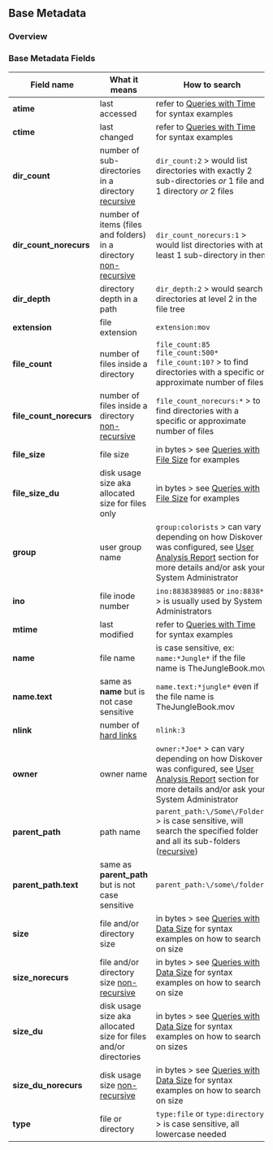 <p id="base_metadata"></p>

## Base Metadata

### Overview

### Base Metadata Fields

| Field name | What it means | How to search |
| --- | --- | --- |
| **atime** | last accessed | refer to [Queries with Time](#search_time) for syntax examples |
| **ctime** | last changed  | refer to [Queries with Time](#search_time) for syntax examples |
| **dir_count** | number of sub-directories in a directory [recursive](#recursive) | `dir_count:2` > would list directories with exactly 2 sub-directories _or_ 1 file and 1 directory _or_ 2 files |
| **dir_count_norecurs** | number of items (files and folders) in a directory [non-recursive](#recursive) | `dir_count_norecurs:1` > would list directories with at least 1 sub-directory in them |
| **dir_depth** | directory depth in a path | `dir_depth:2` > would search directories at level 2 in the file tree | 
| **extension** | file extension | `extension:mov` |
| **file_count** | number of files inside a directory | `file_count:85` `file_count:500*` `file_count:10?` > to find directories with a specific or approximate number of files |
| **file_count_norecurs** | number of files inside a directory [non-recursive](#recursive) | `file_count_norecurs:*` > to find directories with a specific or approximate number of files |
| **file_size** | file size | in bytes > see [Queries with File Size](#search_size) for examples |
| **file_size_du** | disk usage size aka allocated size for files only | in bytes > see [Queries with File Size](#search_size) for examples |
| **group** | user group name | `group:colorists` > can vary depending on how Diskover was configured, see [User Analysis Report](#user_analysis) section for more details and/or ask your System Administrator |
| **ino** | file inode number | `ino:8838389885` or `ino:8838*` > is usually used by System Administrators |
| **mtime** | last modified | refer to [Queries with Time](#search_time) for syntax examples |
| **name** | file name | is case sensitive, ex: `name:*Jungle*` if the file name is TheJungleBook.mov |
| **name.text** | same as **name** but is not case sensitive | `name.text:*jungle*` even if the file name is TheJungleBook.mov |
| **nlink** | number of [hard links](#hardlinks) | `nlink:3` |
| **owner** | owner name | `owner:*Joe*` > can vary depending on how Diskover was configured, see [User Analysis Report](#user_analysis) section for more details and/or ask your System Administrator |
| **parent_path** | path name | `parent_path:\/Some\/Folder*` > is case sensitive, will search the specified folder and all its sub-folders ([recursive](#recursive)) |
| **parent_path.text** | same as **parent_path** but is not case sensitive | `parent_path:\/some\/folder*` |
| **size** | file and/or directory size | in bytes > see [Queries with Data Size](#search_size) for syntax examples on how to search on size |
| **size_norecurs** | file and/or directory size [non-recursive](#recursive) | in bytes > see [Queries with Data Size](#search_size) for syntax examples on how to search on size |
| **size_du** | disk usage size aka allocated size for files and/or directories | in bytes > see [Queries with Data Size](#search_size) for syntax examples on how to search on sizes |
| **size_du_norecurs** | disk usage size [non-recursive](#recursive) | in bytes > see [Queries with Data Size](#search_size) for syntax examples on how to search on size |
| **type** | file or directory | `type:file` or `type:directory` > is case sensitive, all lowercase needed |


